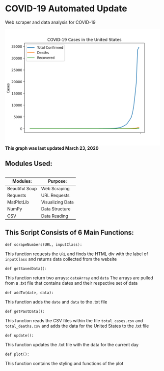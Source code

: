 # COVID-19 Automated Update
Web scraper and data analysis for COVID-19 
<html>
   <body>
      <img src = "Graph.png" width=700 align="left"/>
      <table style="width:100%">
      <b>This graph was last updated March 23, 2020</b>
   </body>
</html>
   
## Modules Used:

|Modules: | Purpose: |
|---------|----------|
| Beautiful Soup | Web Scraping | 
| Requests | URL Requests |
| MatPlotLib | Visualizing Data |
| NumPy | Data Structure |
| CSV | Data Reading |

## This Script Consists of 6 Main Functions:
```Python3
def scrapeNumbers(URL, inputClass):
```
This function requests the `URL` and finds the HTML div with the label of `inputClass` and returns data collected from the website
```Python3
def getSavedData():
 ```
 This function return two arrays: `dateArray` and `data`
 The arrays are pulled from a .txt file that contains dates and their respective set of data
```Python3
def addTo(date, data):
 ```
 This function adds the `date` and `data` to the .txt file
 ```Python3
 def getPastData():
 ```
 This function reads the CSV files within the file `total_cases.csv` and `total_deaths.csv` and adds the data for the United States to the .txt file
 ```Python3
 def update():
 ```
 This function updates the .txt file with the data for the current day
 ```Python3
 def plot():
 ```
 This function contains the styling and functions of the plot 
